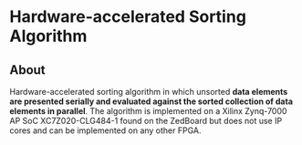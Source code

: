 # Hardware-accelerated Sorting Algorithm

## About

Hardware-accelerated sorting algorithm in which unsorted **data elements are presented serially and
evaluated against the sorted collection of data elements in parallel**. The algorithm is implemented
on a Xilinx Zynq-7000 AP SoC XC7Z020-CLG484-1 found on the ZedBoard but does not use IP cores and
can be implemented on any other FPGA.
